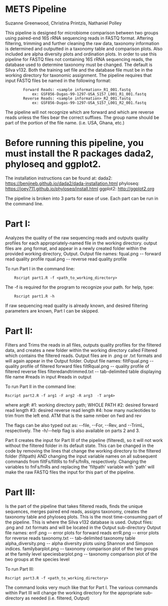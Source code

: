 # METS Pipeline

Suzanne Greenwood, Christina Printzis, Nathaniel Polley

This pipeline is designed for microbiome comparison between two groups using paired-end 16S rRNA sequencing reads in FASTQ format.
Aftering filtering, trimming and further cleaning the raw data, taxonomy information is determined and outputted in a taxonomy table and comparison plots. Also included are alpha diversity plots and ordination plots.
In order to use this pipeline for FASTQ files not containing 16S rRNA sequencing reads, the database used to determine taxonomy must be changed. The default is Silva v132. 
Both the training set file and the database file must be in the working directory for taxonomic assignment.
The pipeline requires that input FASTQ files be named in the following format:

			Forward Reads: <sample information>_R1_001.fastq
				ex: GSF856-Dugas-99-1297-USA_S157_L001_R1_001.fastq
			Reverse Reads: <sample information>_R2_001.fastq
				ex: GSF856-Dugas-99-1297-USA_S157_L001_R2_001.fastq
				
The pipeline will not recognize which are forward and which are reverse reads unless the files bear the correct suffixes. 
The group name should be part of the <sample information> portion of the file name. (i.e. USA, Ghana, etc.)

# Before running this pipeline, you must install the R packages dada2, phyloseq and ggplot2.
The installation instructions can be found at:
	 dada2: https://benjjneb.github.io/dada2/dada-installation.html
	phyloseq: https://joey711.github.io/phyloseq/install.html 
	ggplot2: http://ggplot2.org 

	
The pipeline is broken into 3 parts for ease of use. Each part can be run in the command line.

# Part I:
Analyzes the quality of the raw sequencing reads and outputs quality profiles for each appropriately-named file in the working directory.
	output files are .png format, and appear in a newly created folder within the provided working directory, Output.
	Output file names: fqual.png -- forward read quality profile
			   rqual.png -- reverse read quality profile

To run Part I in the command line: 
	
		Rscript part1.R -f <path_to_working_directory>
	
The -f is required for the program to recognize your path.
for help, type: 
	
		Rscript part1.R -h

If raw sequencing read quality is already known, and desired filtering parameters are known,  Part I can be skipped.


# Part II: 
Filters and Trims the reads in all files, outputs quality profiles for the filtered data, and creates a new folder within the working directory called Filtered which contains the filtered reads.
	Output files are in .png or .txt formats and will again appear in the Output folder.
	Output file names: filtFqual.png -- quality profile of filtered forward files
			   filtRqual.png -- quality profile of filtered reverse files
			   filteredandtrimmed.txt -- tab-delimited table displaying file name	#reads in input	#reads in output

 
To run Part II in the command line: 
	
	Rscript part2.R -f arg1 -F arg2 -R arg3  -T arg4>

where arg#:
			  #1: working directory path; WHOLE PATH
			  #2: desired forward read length
 			  #3: desired reverse read length
  			  #4: how many nucleotides to trim from the left end. ATM that is the same nmber on fwd and rev
			  
The flags can be also typed out as: --file, --For, --Rev, and --TrimL, respectively. The -h/--help flag is also available on parts 2 and 3.

Part II creates the input for Part III of the pipeline (filtered), so it will not work without the filtered folder in its default state.
 This can be changed in the code by removing the lines that change the working directory to the filtered folder (filtpath) AND changing the input variable names on all subsequent commands from filtFs/filtRs to fnFs/fnRs, respectively.
 Changing the variables to fnFs/fnRs and replacing the 'filtpath' variable with 'path' will make the raw FASTQ files the input for this part of the pipeline. 

# Part III: 
Is the part of the pipeline that takes filtered reads, finds the unique sequences, merges paired end reads, assigns taxonomy, creates the taxonomy table and phyloseq plots.
	This is the most time-consuming part of the pipeline. 
	This is where the Silva v132 database is used.
	Output files: .png and .txt formats and will be located in the Output sub-directory
	Output file names: errF.png -- error plots for forward reads
			   errR.png -- error plots for reverse reads
			   taxonomy.txt -- tab-delimited taxonomy table
			   alpha_diversity.png -- alpha diversity plots using Shannon and Simpson indices.
			   familybarplot.png -- taxonomy comparison plot of the two groups at the family level
			   speciesbarplot.png -- taxonomy comparison plot of the two groups at the species level 

To run Part III: 
	
	Rscript part3.R -f <path_to_working_directory>

The command looks very much like that for Part I. The various commands within Part III will change the working directory for the appropriate sub-directory as needed (i.e. filtered, Output)
